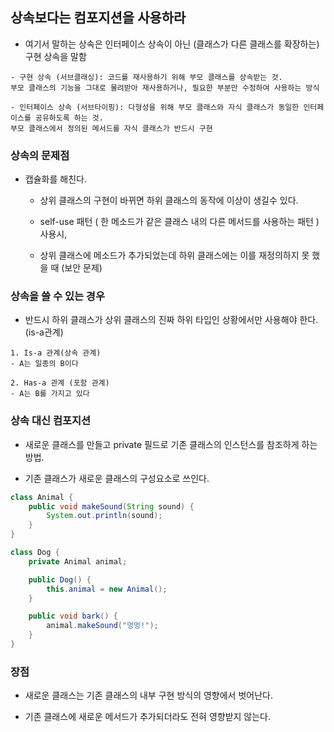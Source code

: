 ## 상속보다는 컴포지션을 사용하라

 

- 여기서 말하는 상속은 인터페이스 상속이 아닌 (클래스가 다른 클래스를 확장하는) 구현 상속을 말함

```
- 구현 상속 (서브클래싱): 코드를 재사용하기 위해 부모 클래스를 상속받는 것.
부모 클래스의 기능을 그대로 물려받아 재사용하거나, 필요한 부분만 수정하여 사용하는 방식

- 인터페이스 상속 (서브타이핑): 다형성을 위해 부모 클래스와 자식 클래스가 동일한 인터페이스를 공유하도록 하는 것.
부모 클래스에서 정의된 메서드를 자식 클래스가 반드시 구현
 ```

### 상속의 문제점

- 캡슐화를 해친다.

  -  상위 클래스의 구현이 바뀌면 하위 클래스의 동작에 이상이 생길수 있다.

  -  self-use 패턴 ( 한 메소드가 같은 클래스 내의 다른 메서드를 사용하는 패턴 ) 사용시,

  - 상위 클래스에 메소드가 추가되었는데 하위 클래스에는 이를 재정의하지 못 했을 때 (보안 문제)

 

 

### 상속을 쓸 수 있는 경우

- 반드시 하위 클래스가 상위 클래스의 진짜 하위 타입인 상황에서만 사용해야 한다. (is-a관계)
```
1. Is-a 관계(상속 관계)
- A는 일종의 B이다

2. Has-a 관계 (포함 관계)
- A는 B를 가지고 있다
 ```

 

### 상속 대신 컴포지션

- 새로운 클래스를 만들고 private 필드로 기존 클래스의 인스턴스를 참조하게 하는 방법. 

- 기존 클래스가 새로운 클래스의 구성요소로 쓰인다.
```java
class Animal {
    public void makeSound(String sound) {
        System.out.println(sound);
    }
}

class Dog {
    private Animal animal;

    public Dog() {
        this.animal = new Animal();
    }

    public void bark() {
        animal.makeSound("멍멍!");
    }
}
 ```

### 장점

- 새로운 클래스는 기존 클래스의 내부 구현 방식의 영향에서 벗어난다.

- 기존 클래스에 새로운 메서드가 추가되더라도 전혀 영향받지 않는다.